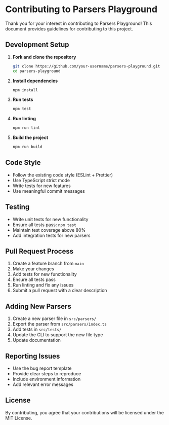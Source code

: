 # Contributing to Parsers Playground

Thank you for your interest in contributing to Parsers Playground! This document provides guidelines for contributing to this project.

## Development Setup

1. **Fork and clone the repository**
   ```bash
   git clone https://github.com/your-username/parsers-playground.git
   cd parsers-playground
   ```

2. **Install dependencies**
   ```bash
   npm install
   ```

3. **Run tests**
   ```bash
   npm test
   ```

4. **Run linting**
   ```bash
   npm run lint
   ```

5. **Build the project**
   ```bash
   npm run build
   ```

## Code Style

- Follow the existing code style (ESLint + Prettier)
- Use TypeScript strict mode
- Write tests for new features
- Use meaningful commit messages

## Testing

- Write unit tests for new functionality
- Ensure all tests pass: `npm test`
- Maintain test coverage above 80%
- Add integration tests for new parsers

## Pull Request Process

1. Create a feature branch from `main`
2. Make your changes
3. Add tests for new functionality
4. Ensure all tests pass
5. Run linting and fix any issues
6. Submit a pull request with a clear description

## Adding New Parsers

1. Create a new parser file in `src/parsers/`
2. Export the parser from `src/parsers/index.ts`
3. Add tests in `src/tests/`
4. Update the CLI to support the new file type
5. Update documentation

## Reporting Issues

- Use the bug report template
- Provide clear steps to reproduce
- Include environment information
- Add relevant error messages

## License

By contributing, you agree that your contributions will be licensed under the MIT License.
